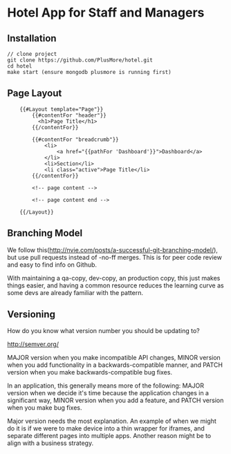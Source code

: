 # Hotel App for Staff and Managers


## Installation

```
// clone project
git clone https://github.com/PlusMore/hotel.git
cd hotel
make start (ensure mongodb plusmore is running first)
```


## Page Layout
```
    {{#Layout template="Page"}}
        {{#contentFor "header"}}
          <h1>Page Title</h1>
        {{/contentFor}}

        {{#contentFor "breadcrumb"}}
            <li>
                <a href="{{pathFor 'Dashboard'}}">Dashboard</a>
            </li>
            <li>Section</li>
            <li class="active">Page Title</li>
        {{/contentFor}}

        <!-- page content -->
        
        <!-- page content end -->

    {{/Layout}}
```


## Branching Model
We follow this(http://nvie.com/posts/a-successful-git-branching-model/), but use pull requests instead of -no-ff merges. This is for peer code review and easy to find info on Github. 

With maintaining a qa-copy, dev-copy, an production copy, this just makes things easier, and having a common resource reduces the learning curve as some devs are already familiar with the pattern.


## Versioning
How do you know what version number you should be updating to?

http://semver.org/

MAJOR version when you make incompatible API changes,
MINOR version when you add functionality in a backwards-compatible manner, and
PATCH version when you make backwards-compatible bug fixes.

In an application, this generally means more of the following: 
MAJOR version when we decide it's time because the application changes in a significant way,
MINOR version when you add a feature, and
PATCH version when you make bug fixes.

Major version needs the most explanation. An example of when we might do it is if we were to make device into a thin wrapper for iframes, and separate different pages into multiple apps. Another reason might be to align with a business strategy. 

